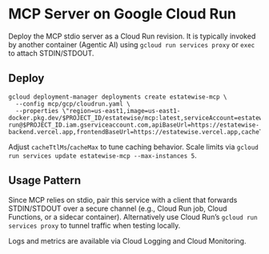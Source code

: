 # MCP Server on Google Cloud Run

Deploy the MCP stdio server as a Cloud Run revision. It is typically invoked by another container (Agentic AI) using `gcloud run services proxy` or `exec` to attach STDIN/STDOUT.

## Deploy

```
gcloud deployment-manager deployments create estatewise-mcp \
  --config mcp/gcp/cloudrun.yaml \
  --properties \"region=us-east1,image=us-east1-docker.pkg.dev/$PROJECT_ID/estatewise/mcp:latest,serviceAccount=estatewise-run@$PROJECT_ID.iam.gserviceaccount.com,apiBaseUrl=https://estatewise-backend.vercel.app,frontendBaseUrl=https://estatewise.vercel.app,cacheTtlMs=30000,cacheMax=200\"
```

Adjust `cacheTtlMs`/`cacheMax` to tune caching behavior. Scale limits via `gcloud run services update estatewise-mcp --max-instances 5`.

## Usage Pattern

Since MCP relies on stdio, pair this service with a client that forwards STDIN/STDOUT over a secure channel (e.g., Cloud Run job, Cloud Functions, or a sidecar container). Alternatively use Cloud Run’s `gcloud run services proxy` to tunnel traffic when testing locally.

Logs and metrics are available via Cloud Logging and Cloud Monitoring.
